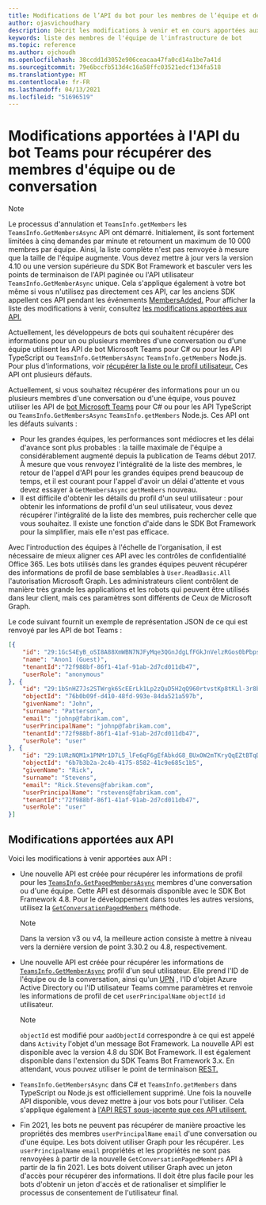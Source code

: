```yaml
---
title: Modifications de l’API du bot pour les membres de l’équipe et de la conversation
author: ojasvichoudhary
description: Décrit les modifications à venir et en cours apportées aux API bot utilisées pour récupérer les membres des équipes et des conversations
keywords: liste des membres de l'équipe de l'infrastructure de bot
ms.topic: reference
ms.author: ojchoudh
ms.openlocfilehash: 38ccdd1d3052e906ceacaa47fa0cd14a1be7a41d
ms.sourcegitcommit: 79e6bccfb513d4c16a58ffc03521edcf134fa518
ms.translationtype: MT
ms.contentlocale: fr-FR
ms.lasthandoff: 04/13/2021
ms.locfileid: "51696519"
---
```

# <a name="teams-bot-api-changes-to-fetch-team-or-chat-members"></a>Modifications apportées à l'API du bot Teams pour récupérer des membres d'équipe ou de conversation

>[!NOTE]
> Le processus d'annulation et `TeamsInfo.getMembers` les `TeamsInfo.GetMembersAsync` API ont démarré. Initialement, ils sont fortement limitées à cinq demandes par minute et retournent un maximum de 10 000 membres par équipe. Ainsi, la liste complète n'est pas renvoyée à mesure que la taille de l'équipe augmente.
> Vous devez mettre à jour vers la version 4.10 ou une version supérieure du SDK Bot Framework et basculer vers les points de terminaison de l'API paginée ou l'API utilisateur `TeamsInfo.GetMemberAsync` unique. Cela s'applique également à votre bot même si vous n'utilisez pas directement ces API, car les anciens SDK appellent ces API pendant les événements [MembersAdded.](../bots/how-to/conversations/subscribe-to-conversation-events.md#team-members-added) Pour afficher la liste des modifications à venir, consultez [les modifications apportées aux API.](team-chat-member-api-changes.md#api-changes) 

Actuellement, les développeurs de bots qui souhaitent récupérer des informations pour un ou plusieurs membres d'une conversation ou d'une équipe utilisent les API de bot Microsoft Teams pour C# ou pour les API TypeScript ou `TeamsInfo.GetMembersAsync` `TeamsInfo.getMembers` Node.js. Pour plus d'informations, voir [récupérer la liste ou le profil utilisateur.](../bots/how-to/get-teams-context.md#fetch-the-roster-or-user-profile) Ces API ont plusieurs défauts.

Actuellement, si vous souhaitez récupérer des informations pour un ou plusieurs membres d'une conversation ou d'une équipe, vous pouvez utiliser les API de [bot Microsoft Teams](https://docs.microsoft.com/microsoftteams/platform/bots/how-to/get-teams-context?tabs=dotnet#fetch-the-roster-or-user-profile) pour C# ou pour les API TypeScript ou `TeamsInfo.GetMembersAsync` `TeamsInfo.getMembers` Node.js. Ces API ont les défauts suivants :

* Pour les grandes équipes, les performances sont médiocres et les délai d'avance sont plus probables : la taille maximale de l'équipe a considérablement augmenté depuis la publication de Teams début 2017. À mesure que vous renvoyez l'intégralité de la liste des membres, le retour de l'appel d'API pour les grandes équipes prend beaucoup de temps, et il est courant pour l'appel d'avoir un délai d'attente et vous devez essayer à `GetMembersAsync` `getMembers` nouveau.
* Il est difficile d'obtenir les détails du profil d'un seul utilisateur : pour obtenir les informations de profil d'un seul utilisateur, vous devez récupérer l'intégralité de la liste des membres, puis rechercher celle que vous souhaitez. Il existe une fonction d'aide dans le SDK Bot Framework pour la simplifier, mais elle n'est pas efficace.

Avec l'introduction des équipes à l'échelle de l'organisation, il est nécessaire de mieux aligner ces API avec les contrôles de confidentialité Office 365. Les bots utilisés dans les grandes équipes peuvent récupérer des informations de profil de base semblables à `User.ReadBasic.All` l'autorisation Microsoft Graph. Les administrateurs client contrôlent de manière très grande les applications et les robots qui peuvent être utilisés dans leur client, mais ces paramètres sont différents de Ceux de Microsoft Graph.

Le code suivant fournit un exemple de représentation JSON de ce qui est renvoyé par les API de bot Teams :

```json
[{
    "id": "29:1GcS4EyB_oSI8A88XmWBN7NJFyMqe3QGnJdgLfFGkJnVelzRGos0bPbpsfJjcbAD22bmKc4GMbrY2g4JDrrA8vM06X1-cHHle4zOE6U4ttcc",
    "name": "Anon1 (Guest)",
    "tenantId":"72f988bf-86f1-41af-91ab-2d7cd011db47",
    "userRole": "anonymous"
}, {
    "id": "29:1bSnHZ7Js2STWrgk6ScEErLk1Lp2zQuD5H2qQ960rtvstKp8tKLl-3r8b6DoW0QxZimuTxk_kupZ1DBMpvIQQUAZL-PNj0EORDvRZXy8kvWk",
    "objectId": "76b0b09f-d410-48fd-993e-84da521a597b",
    "givenName": "John",
    "surname": "Patterson",
    "email": "johnp@fabrikam.com",
    "userPrincipalName": "johnp@fabrikam.com",
    "tenantId":"72f988bf-86f1-41af-91ab-2d7cd011db47",
    "userRole": "user"
}, {
    "id": "29:1URzNQM1x1PNMr1D7L5_lFe6qF6gEfAbkdG8_BUxOW2mTKryQqEZtBTqDt10-MghkzjYDuUj4KG6nvg5lFAyjOLiGJ4jzhb99WrnI7XKriCs",
    "objectId": "6b7b3b2a-2c4b-4175-8582-41c9e685c1b5",
    "givenName": "Rick",
    "surname": "Stevens",
    "email": "Rick.Stevens@fabrikam.com",
    "userPrincipalName": "rstevens@fabrikam.com",
    "tenantId":"72f988bf-86f1-41af-91ab-2d7cd011db47",
    "userRole": "user"
}]
```

## <a name="api-changes"></a>Modifications apportées aux API

Voici les modifications à venir apportées aux API :

* Une nouvelle API est créée pour récupérer les informations de profil pour les [`TeamsInfo.GetPagedMembersAsync`](https://docs.microsoft.com/microsoftteams/platform/bots/how-to/get-teams-context?tabs=dotnet#fetch-the-roster-or-user-profile) membres d'une conversation ou d'une équipe. Cette API est désormais disponible avec le SDK Bot Framework 4.8. Pour le développement dans toutes les autres versions, utilisez la [`GetConversationPagedMembers`](https://docs.microsoft.com/dotnet/api/microsoft.bot.connector.conversationsextensions.getconversationpagedmembersasync?view=botbuilder-dotnet-stable&preserve-view=true) méthode.

    > [!NOTE]
    > Dans la version v3 ou v4, la meilleure action consiste à mettre à niveau vers la dernière version de point 3.30.2 ou 4.8, respectivement.

* Une nouvelle API est créée pour récupérer les informations de [`TeamsInfo.GetMemberAsync`](https://docs.microsoft.com/microsoftteams/platform/bots/how-to/get-teams-context?tabs=dotnet#get-single-member-details) profil d'un seul utilisateur. Elle prend l'ID de l'équipe ou de la conversation, ainsi qu'un [UPN](https://docs.microsoft.com/windows/win32/ad/naming-properties#userprincipalname) , l'ID d'objet Azure Active Directory ou l'ID utilisateur Teams comme paramètres et renvoie les informations de profil de cet `userPrincipalName` `objectId` `id` utilisateur.

    > [!NOTE]
    > `objectId` est modifié pour `aadObjectId` correspondre à ce qui est appelé dans `Activity` l'objet d'un message Bot Framework. La nouvelle API est disponible avec la version 4.8 du SDK Bot Framework. Il est également disponible dans l'extension du SDK Teams Bot Framework 3.x. En attendant, vous pouvez utiliser le point de terminaison [REST.](https://docs.microsoft.com/microsoftteams/platform/bots/how-to/get-teams-context?tabs=json#get-single-member-details)

* `TeamsInfo.GetMembersAsync` dans C# et `TeamsInfo.getMembers` dans TypeScript ou Node.js est officiellement supprimé. Une fois la nouvelle API disponible, vous devez mettre à jour vos bots pour l'utiliser. Cela s'applique également à [l'API REST sous-jacente que ces API utilisent.](https://docs.microsoft.com/microsoftteams/platform/bots/how-to/get-teams-context?tabs=json#tabpanel_CeZOj-G++Q_json)
* Fin 2021, les bots ne peuvent pas récupérer de manière proactive les propriétés des membres `userPrincipalName` `email` d'une conversation ou d'une équipe. Les bots doivent utiliser Graph pour les récupérer. Les `userPrincipalName` `email` propriétés et les propriétés ne sont pas renvoyées à partir de la nouvelle `GetConversationPagedMembers` API à partir de la fin 2021. Les bots doivent utiliser Graph avec un jeton d'accès pour récupérer des informations. Il doit être plus facile pour les bots d'obtenir un jeton d'accès et de rationaliser et simplifier le processus de consentement de l'utilisateur final.
